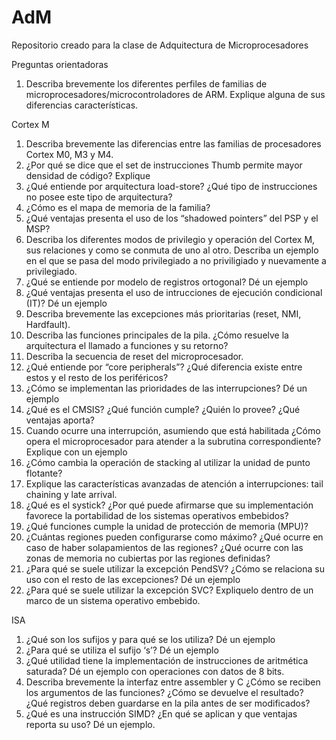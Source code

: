 # AdM
Repositorio creado para la clase de Adquitectura de Microprocesadores


Preguntas orientadoras
1. Describa brevemente los diferentes perfiles de familias de
microprocesadores/microcontroladores de ARM. Explique alguna de sus diferencias
características.


Cortex M
1. Describa brevemente las diferencias entre las familias de procesadores Cortex M0, M3 y
M4.
2. ¿Por qué se dice que el set de instrucciones Thumb permite mayor densidad de código?
Explique
3. ¿Qué entiende por arquitectura load-store? ¿Qué tipo de instrucciones no posee este
tipo de arquitectura?
4. ¿Cómo es el mapa de memoria de la familia?
5. ¿Qué ventajas presenta el uso de los “shadowed pointers” del PSP y el MSP?
6. Describa los diferentes modos de privilegio y operación del Cortex M, sus relaciones y
como se conmuta de uno al otro. Describa un ejemplo en el que se pasa del modo
privilegiado a no priviligiado y nuevamente a privilegiado.
7. ¿Qué se entiende por modelo de registros ortogonal? Dé un ejemplo
8. ¿Qué ventajas presenta el uso de intrucciones de ejecución condicional (IT)? Dé un
ejemplo
9. Describa brevemente las excepciones más prioritarias (reset, NMI, Hardfault).
10. Describa las funciones principales de la pila. ¿Cómo resuelve la arquitectura el llamado
a funciones y su retorno?
11. Describa la secuencia de reset del microprocesador.
12. ¿Qué entiende por “core peripherals”? ¿Qué diferencia existe entre estos y el resto de
los periféricos?
13. ¿Cómo se implementan las prioridades de las interrupciones? Dé un ejemplo
14. ¿Qué es el CMSIS? ¿Qué función cumple? ¿Quién lo provee? ¿Qué ventajas aporta?
15. Cuando ocurre una interrupción, asumiendo que está habilitada ¿Cómo opera el
microprocesador para atender a la subrutina correspondiente? Explique con un ejemplo
17. ¿Cómo cambia la operación de stacking al utilizar la unidad de punto flotante?
18. Explique las características avanzadas de atención a interrupciones: tail chaining y late
arrival.
19. ¿Qué es el systick? ¿Por qué puede afirmarse que su implementación favorece la
portabilidad de los sistemas operativos embebidos?
20. ¿Qué funciones cumple la unidad de protección de memoria (MPU)?
21. ¿Cuántas regiones pueden configurarse como máximo? ¿Qué ocurre en caso de haber
solapamientos de las regiones? ¿Qué ocurre con las zonas de memoria no cubiertas por las
regiones definidas?
22. ¿Para qué se suele utilizar la excepción PendSV? ¿Cómo se relaciona su uso con el resto
de las excepciones? Dé un ejemplo
23. ¿Para qué se suele utilizar la excepción SVC? Expliquelo dentro de un marco de un
sistema operativo embebido.


ISA
1. ¿Qué son los sufijos y para qué se los utiliza? Dé un ejemplo
2. ¿Para qué se utiliza el sufijo ‘s’? Dé un ejemplo
3. ¿Qué utilidad tiene la implementación de instrucciones de aritmética saturada? Dé un
ejemplo con operaciones con datos de 8 bits.
4. Describa brevemente la interfaz entre assembler y C ¿Cómo se reciben los argumentos
de las funciones? ¿Cómo se devuelve el resultado? ¿Qué registros deben guardarse en la
pila antes de ser modificados?
5. ¿Qué es una instrucción SIMD? ¿En qué se aplican y que ventajas reporta su uso? Dé un
ejemplo.

